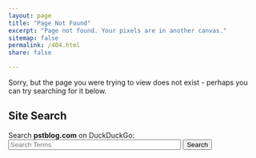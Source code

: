 ```yaml
---
layout: page
title: "Page Not Found"
excerpt: "Page not found. Your pixels are in another canvas."
sitemap: false
permalink: /404.html
share: false

---
```


Sorry, but the page you were trying to view does not exist - perhaps you can try searching for it below.

<!-- <iframe src="https://duckduckgo.com/search.html?site=pstblog.com&prefill=Search pstblog.com on DuckDuckGo" style="overflow:hidden;margin:0;padding:0;width:408px;height:40px;" frameborder="0"></iframe> -->

<div>
<h2><b>Site Search</b></h2>
<script type="text/javascript">
function ss(form) {
	var q = window.encodeURIComponent(form["q"].value);
	var url = "https://duckduckgo.com/?q=site:pstblog.com ";
	url = url + q;
	window.location = url;
	return false;
}
</script> 
Search <b>pstblog.com</b> on DuckDuckGo:
<form onsubmit="return ss(this)" method="get">
	<input type="text" size="40" id="goog-wm-qt" name="q" placeholder="Search Terms"> <!--style="width:350px"-->
	<input type="submit" class="btn" value="Search">
</form>
</div>

<br>

<br>

<br>

<br>

<br>

